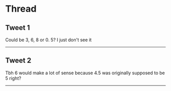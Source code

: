 # Thread

## Tweet 1

Could be 3, 6, 8 or 0. 5? I just don't see it

---

## Tweet 2

Tbh 6 would make a lot of sense because 4.5 was originally supposed to be 5 right?

---

